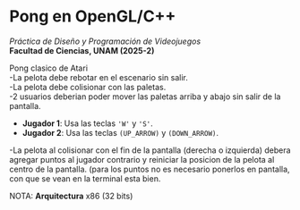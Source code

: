 # Pong en OpenGL/C++
_Práctica de Diseño y Programación de Videojuegos_  
**Facultad de Ciencias, UNAM (2025-2)**

Pong clasico de Atari\
-La pelota debe rebotar en el escenario sin salir.\
-La pelota debe colisionar con las paletas.\
-2 usuarios deberian poder mover las paletas arriba y abajo sin salir de la pantalla.
   - **Jugador 1**: Usa las teclas `'W'` y `'S'`.
   - **Jugador 2**: Usa las teclas `(UP_ARROW)` y `(DOWN_ARROW)`.

-La pelota al colisionar con el fin de la pantalla (derecha o izquierda) debera agregar puntos al jugador contrario y reiniciar la posicion de la pelota al centro de la pantalla. (para los puntos no es necesario ponerlos en pantalla, con que se vean en la terminal esta bien.

NOTA: **Arquitectura** x86 (32 bits)
